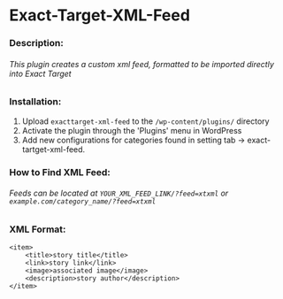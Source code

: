 
# Exact-Target-XML-Feed

### Description:
###### This plugin creates a custom xml feed, formatted to be imported directly into Exact Target

### Installation:
  1. Upload `exacttarget-xml-feed` to the `/wp-content/plugins/` directory
  2. Activate the plugin through the 'Plugins' menu in WordPress
  3. Add new configurations for categories found in setting tab -> exact-tartget-xml-feed.

### How to Find XML Feed:
###### Feeds can be located at `YOUR_XML_FEED_LINK/?feed=xtxml` or `example.com/category_name/?feed=xtxml`

### XML Format:
````
<item>
    <title>story title</title>
    <link>story link</link>
    <image>associated image</image>
    <description>story author</description>
</item>
````
